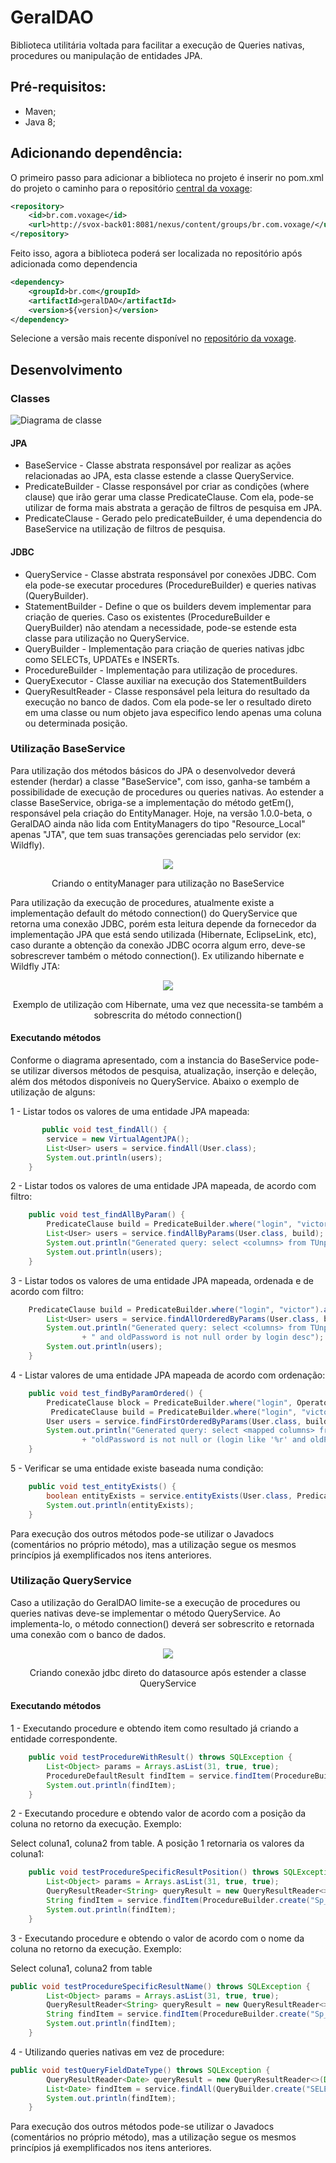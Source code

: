 # GeralDAO
Biblioteca utilitária voltada para facilitar a execução de Queries nativas, procedures ou manipulação de entidades JPA.
 
## Pré-requisitos:
- Maven;
- Java 8;

## Adicionando dependência:
 O primeiro passo para adicionar a biblioteca no projeto é inserir no pom.xml do projeto o caminho para o repositório [central da voxage](http://svox-back01:8081/nexus/content/groups/br.com.voxage/):
 
```xml
<repository>
	<id>br.com.voxage</id>
 	<url>http://svox-back01:8081/nexus/content/groups/br.com.voxage/</url>
</repository>
```
Feito isso, agora a biblioteca poderá ser localizada no repositório após adicionada como dependencia

```xml
<dependency>
    <groupId>br.com</groupId>
    <artifactId>geralDAO</artifactId>
    <version>${version}</version>
</dependency>
```

Selecione a versão mais recente disponível no [repositório da voxage](http://svox-back01:8081/nexus/content/groups/br.com.voxage/br/com/geralDAO/).

## Desenvolvimento

### Classes

![Diagrama de classe](https://github.com/viictorh/geralDAO/blob/master/docs/Objects.png?raw=true "Diagrama de classe")

#### JPA

- BaseService - Classe abstrata responsável por realizar as ações relacionadas ao JPA, esta classe estende a classe QueryService.
- PredicateBuilder - Classe responsável por criar as condições (where clause) que irão gerar uma classe PredicateClause. Com ela, pode-se utilizar de forma mais abstrata a geração de filtros de pesquisa em JPA.
- PredicateClause - Gerado pelo predicateBuilder, é uma dependencia do BaseService na utilização de filtros de pesquisa.

#### JDBC

- QueryService - Classe abstrata responsável por conexões JDBC. Com ela pode-se executar procedures (ProcedureBuilder) e queries nativas (QueryBuilder).
- StatementBuilder - Define o que os builders devem implementar para criação de queries. Caso os existentes (ProcedureBuilder e QueryBuilder) não atendam a necessidade, pode-se estende esta classe para utilização no QueryService.
- QueryBuilder - Implementação para criação de queries nativas jdbc como SELECTs, UPDATEs e INSERTs.
- ProcedureBuilder - Implementação para utilização de procedures.
- QueryExecutor - Classe auxiliar na execução dos StatementBuilders
- QueryResultReader - Classe responsável pela leitura do resultado da execução no banco de dados. Com ela pode-se ler o resultado direto em uma classe ou num objeto java especifico lendo apenas uma coluna ou determinada posição.


### Utilização BaseService

  Para utilização dos métodos básicos do JPA o desenvolvedor deverá estender (herdar) a classe "BaseService", com isso, ganha-se também a possibilidade de execução de procedures ou queries nativas.
    Ao estender a classe BaseService, obriga-se a implementação do método getEm(), responsável pela criação do EntityManager. Hoje, na versão 1.0.0-beta, o GeralDAO ainda não lida com EntityManagers do tipo "Resource_Local" apenas "JTA", que tem suas transações gerenciadas pelo servidor (ex: Wildfly).

<p align="center">
<img src="https://github.com/viictorh/geralDAO/blob/master/docs/baservicejpa.png?raw=true" />
</p>

<p align="center">Criando o entityManager para utilização no BaseService</p>

Para utilização da execução de procedures, atualmente existe a implementação default do método connection() do QueryService que retorna uma conexão JDBC, porém esta leitura depende da fornecedor da implementação JPA que está sendo utilizada (Hibernate, EclipseLink, etc), caso durante a obtenção da conexão JDBC ocorra algum erro, deve-se sobrescrever também o método connection().
Ex utilizando hibernate e Wildfly JTA:

<p align="center">
<img src="https://github.com/viictorh/geralDAO/blob/master/docs/queryservice_jdbc_jpa.png?raw=true" />
</p>

<p align="center">Exemplo de utilização com Hibernate, uma vez que necessita-se também a sobrescrita do método connection()</p>

#### Executando métodos

Conforme o diagrama apresentado, com a instancia do BaseService pode-se utilizar diversos métodos de pesquisa, atualização, inserção e deleção, além dos métodos disponíveis no QueryService. Abaixo o exemplo de utilização de alguns:

1 - Listar todos os valores de uma entidade JPA mapeada:

```java
       public void test_findAll() {     
        service = new VirtualAgentJPA();
        List<User> users = service.findAll(User.class);  
        System.out.println(users);
    }
```

2 - Listar todos os valores de uma entidade JPA mapeada, de acordo com filtro:

```java
    public void test_findAllByParam() {
        PredicateClause build = PredicateBuilder.where("login", "victor").build();
        List<User> users = service.findAllByParams(User.class, build);
        System.out.println("Generated query: select <columns> from TUnpbxUser where login = 'victor'");
        System.out.println(users);
    }
```    

3 - Listar todos os valores de uma entidade JPA mapeada, ordenada e de acordo com filtro:

```java
    PredicateClause build = PredicateBuilder.where("login", "victor").andIsNotNull("oldPassword").build();
        List<User> users = service.findAllOrderedByParams(User.class, build, QueryOrder.DESC, "login");
        System.out.println("Generated query: select <columns> from TUnpbxUser where login = 'victor'"
                + " and oldPassword is not null order by login desc");
        System.out.println(users);
    }
```

4 - Listar valores de uma entidade JPA mapeada de acordo com ordenação:

```java
    public void test_findByParamOrdered() {
        PredicateClause block = PredicateBuilder.where("login", Operator.ENDS_WITH, "r").andIsNull("oldPassword").build();
         PredicateClause build = PredicateBuilder.where("login", "victor").andIsNotNull("oldPassword").orBlock(block).build();
        User users = service.findFirstOrderedByParams(User.class, build, QueryOrder.DESC, "login").get();
        System.out.println("Generated query: select <mapped columns> from TUnpbxUser where login = 'victor' and "
                + "oldPassword is not null or (login like '%r' and oldPassword is null)");
    }
```
   
5 - Verificar se uma entidade existe baseada numa condição:

```java
    public void test_entityExists() {
        boolean entityExists = service.entityExists(User.class, PredicateBuilder.whereIsNotNull("login").build());
        System.out.println(entityExists);
    }
```

Para execução dos outros métodos pode-se utilizar o Javadocs (comentários no próprio método), mas a utilização segue os mesmos princípios já exemplificados nos itens anteriores. 


### Utilização QueryService

Caso a utilização do GeralDAO limite-se a execução de procedures ou queries nativas deve-se implementar o método QueryService. Ao implementa-lo, o método connection() deverá ser sobrescrito e retornada uma conexão com o banco de dados.

<p align="center">
<img src="https://github.com/viictorh/geralDAO/blob/master/docs/queryservice.png?raw=true" />
</p>

<p align="center">Criando conexão jdbc direto do datasource após estender a classe QueryService</p>

#### Executando métodos

1 - Executando procedure e obtendo item como resultado já criando a entidade correspondente.

```java
    public void testProcedureWithResult() throws SQLException {
        List<Object> params = Arrays.asList(31, true, true);
        ProcedureDefaultResult findItem = service.findItem(ProcedureBuilder.create("Sp_UnPbxCleanUserConnection",params), ProcedureDefaultResult.class).orElse(new ProcedureDefaultResult());
        System.out.println(findItem);
    }
```

2 -  Executando procedure e obtendo valor de acordo com a posição da coluna no retorno da execução. Exemplo:

Select coluna1, coluna2 from table. A posição 1 retornaria os valores da coluna1:

```java
    public void testProcedureSpecificResultPosition() throws SQLException {
        List<Object> params = Arrays.asList(31, true, true);
        QueryResultReader<String> queryResult = new QueryResultReader<>(String.class, 1);
        String findItem = service.findItem(ProcedureBuilder.create("Sp_UnPbxCleanUserConnection", params),queryResult).get();
        System.out.println(findItem);
    }
```

3 - Executando procedure e obtendo o valor de acordo com o nome da coluna no retorno da execução. Exemplo:

Select coluna1, coluna2 from table

```java
public void testProcedureSpecificResultName() throws SQLException {
        List<Object> params = Arrays.asList(31, true, true);
        QueryResultReader<String> queryResult = new QueryResultReader<>(String.class, "resultDescription");
        String findItem = service.findItem(ProcedureBuilder.create("Sp_UnPbxCleanUserConnection", params),queryResult).get();
        System.out.println(findItem);
    }
```

4 - Utilizando queries nativas em vez de procedure:

```java
public void testQueryFieldDateType() throws SQLException {
        QueryResultReader<Date> queryResult = new QueryResultReader<>(Date.class, "DateInsert");
        List<Date> findItem = service.findAll(QueryBuilder.create("SELECT * FROM TUNPBXUSER"), queryResult);
        System.out.println(findItem);
    }
```

Para execução dos outros métodos pode-se utilizar o Javadocs (comentários no próprio método), mas a utilização segue os mesmos princípios já exemplificados nos itens anteriores.


